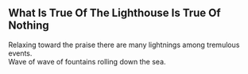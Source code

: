 What Is True Of The Lighthouse Is True Of Nothing
-------------------------------------------------
Relaxing toward the praise there are many lightnings among tremulous events.  
Wave of wave of fountains rolling down the sea.  
